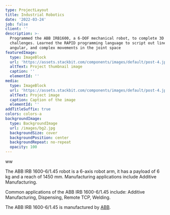 ```yaml
---
type: ProjectLayout
title: Industrial Robotics
date: '2022-03-24'
job: false
client: ''
description: >-
  Programmed the ABB IRB1600, a 6-DOF mechanical robot, to complete 3D
  challenges. Learned the RAPID programming language to script out linear,
  angular, and complex movements in the joint space
featuredImage:
  type: ImageBlock
  url: 'https://assets.stackbit.com/components/images/default/post-4.jpeg'
  altText: Project thumbnail image
  caption: ''
  elementId: ''
media:
  type: ImageBlock
  url: 'https://assets.stackbit.com/components/images/default/post-4.jpeg'
  altText: Project image
  caption: Caption of the image
  elementId: ''
addTitleSuffix: true
colors: colors-a
backgroundImage:
  type: BackgroundImage
  url: /images/bg2.jpg
  backgroundSize: cover
  backgroundPosition: center
  backgroundRepeat: no-repeat
  opacity: 100
---
```

ww



The ABB IRB 1600-6/1.45 robot is a 6-axis robot arm, it has a payload of 6 kg and a reach of 1450 mm. Manufacturing applications include Additive Manufacturing.

Common applications of the ABB IRB 1600-6/1.45 include: Additive Manufacturing, Dispensing, Remote TCP, Welding.

The ABB IRB 1600-6/1.45 is manufactured by [ABB](https://robodk.com/library#filter?brand=abb).



